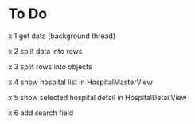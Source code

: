 #  To Do

x 1 get data (background thread)

x 2 split data into rows

x 3 split rows into objects

x 4 show hospital list in HospitalMasterView

x 5 show selected hospital detail in HospitalDetailView

x 6 add search field


